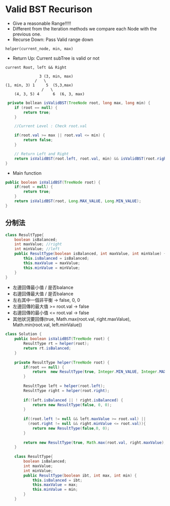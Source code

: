 # Valid BST Recurison
- Give a reasonable Range!!!!!
- Different from the Iteration methods we compare each Node with the previous one.
- Recurse Down: Pass Valid range down


```
helper(current_node, min, max)
```
- Return Up: Current subTree is valid or not
```
current Root, left && Right
```

```
               3 (3, min, max)
             /   \
(1, min, 3) 1     5  (5,3,max)
                /   \
    (4, 3, 5) 4      6  (6, 3, max)
```

```java
 private bollean isValidBST(TreeNode root, long max, long min) {
    if (root == null) {
        return true;
    }

    //Current Level : Check root.val

    if(root.val >= max || root.val <= min) {
        return false;
    }

    // Return Left and Right
    return isValidBST(root.left, root.val, min) && isValidBST(root.right, max, root.val); 
}
```

- Main function
```java
public boolean isValidBST(TreeNode root) {
    if(root = null) {
        return true;
    }
    return isValidBST(root, Long.MAX_VALUE, Long.MIN_VALUE);
}
```

## 分制法
```java
class ResultType{
    boolean isBalanced;
    int maxValue; //right
    int minValue; //left
    public ResultType(boolean isBalanced, int maxValue, int minValue) {
        this.isBalanced = isBalanced;
        this.maxValue = maxValue;
        this.minValue = minValue;
    }
}
```
- 左邊回傳最小值 / 是否balance
- 右邊回傳最大值 / 是否balance
- 左右其中一個非平衡 -> false, 0, 0
- 左邊回傳的最大值 >= root.val -> false
- 右邊回傳的最小值 <= root.val -> false
- 其他狀況要回傳(true, Math.max(root.val, right.maxValue), Math.min(root.val, left.minValue))

```java
class Solution {
    public boolean isValidBST(TreeNode root) {
        ResultType rt = helper(root);
        return rt.isBalanced;
    }
    
    private ResultType helper(TreeNode root) {
        if(root == null) {
            return  new ResultType(true, Integer.MIN_VALUE, Integer.MAX_VALUE);
        }
        
        ResultType left = helper(root.left);
        ResultType right = helper(root.right);
        
        if(!left.isBalanced || ! right.isBalanced) {
            return new ResultType(false, 0, 0);
        }
        
        if((root.left != null && left.maxValue >= root.val) ||
          (root.right != null && right.minValue <= root.val)){
            return new ResultType(false,0, 0);
        }
        
        return new ResultType(true, Math.max(root.val, right.maxValue), Math.min(root.val, left.minValue));
    }
    
    class ResultType{
        boolean isBalanced;
        int maxValue;
        int minValue;
        public ResultType(boolean ibt, int max, int min) {
            this.isBalanced = ibt;
            this.maxValue = max;
            this.minValue = min;
        }
    }
```